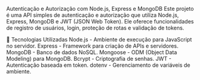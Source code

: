Autenticação e Autorização com Node.js, Express e MongoDB
Este projeto é uma API simples de autenticação e autorização que utiliza Node.js, Express, MongoDB e JWT (JSON Web Token). Ele oferece funcionalidades de registro de usuários, login, proteção de rotas e validação de tokens.

🚀 Tecnologias Utilizadas
Node.js - Ambiente de execução para JavaScript no servidor.
Express - Framework para criação de APIs e servidores.
MongoDB - Banco de dados NoSQL.
Mongoose - ODM (Object Data Modeling) para MongoDB.
Bcrypt - Criptografia de senhas.
JWT - Autenticação baseada em token.
dotenv - Gerenciamento de variáveis de ambiente.
